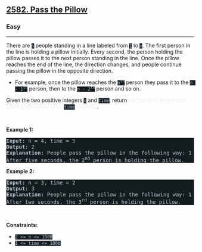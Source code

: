 <h2><a href="https://leetcode.com/problems/pass-the-pillow/">2582. Pass the Pillow</a></h2><h3>Easy</h3><hr><div style="border-color: rgb(91, 119, 134) !important;"><p style="border-color: rgb(91, 119, 134) !important;">There are <code style="background-color: rgb(20, 28, 32) !important; color: rgb(183, 198, 205) !important; border-color: rgb(84, 109, 121) !important;">n</code> people standing in a line labeled from <code style="background-color: rgb(20, 28, 32) !important; color: rgb(183, 198, 205) !important; border-color: rgb(84, 109, 121) !important;">1</code> to <code style="background-color: rgb(20, 28, 32) !important; color: rgb(183, 198, 205) !important; border-color: rgb(84, 109, 121) !important;">n</code>. The first person in the line is holding a pillow initially. Every second, the person holding the pillow passes it to the next person standing in the line. Once the pillow reaches the end of the line, the direction changes, and people continue passing the pillow in the opposite direction.</p>

<ul style="border-color: rgb(92, 122, 137) !important;">
	<li style="border-color: rgb(92, 122, 137) !important;">For example, once the pillow reaches the <code style="background-color: rgb(20, 28, 32) !important; color: rgb(183, 198, 205) !important; border-color: rgb(84, 109, 121) !important;">n<sup style="border-color: rgb(92, 120, 133) !important;">th</sup></code> person they pass it to the <code style="background-color: rgb(20, 28, 32) !important; color: rgb(183, 198, 205) !important; border-color: rgb(84, 109, 121) !important;">n - 1<sup style="border-color: rgb(92, 120, 133) !important;">th</sup></code> person, then to the <code style="background-color: rgb(20, 28, 32) !important; color: rgb(183, 198, 205) !important; border-color: rgb(84, 109, 121) !important;">n - 2<sup style="border-color: rgb(92, 120, 133) !important;">th</sup></code> person and so on.</li>
</ul>

<p style="border-color: rgb(92, 122, 137) !important;">Given the two positive integers <code style="background-color: rgb(20, 28, 32) !important; color: rgb(183, 198, 205) !important; border-color: rgb(84, 109, 121) !important;">n</code> and <code style="background-color: rgb(20, 28, 32) !important; color: rgb(183, 198, 205) !important; border-color: rgb(84, 109, 121) !important;">time</code>, return <em style="color: rgb(234, 238, 241) !important; border-color: rgb(92, 122, 137) !important;">the index of the person holding the pillow after </em><code style="background-color: rgb(20, 28, 32) !important; color: rgb(183, 198, 205) !important; border-color: rgb(84, 109, 121) !important;">time</code><em style="color: rgb(234, 238, 241) !important; border-color: rgb(92, 122, 137) !important;"> seconds</em>.</p>
<p style="border-color: rgb(92, 122, 137) !important;">&nbsp;</p>
<p style="border-color: rgb(92, 122, 137) !important;"><strong class="example" style="border-color: rgb(92, 122, 137) !important;">Example 1:</strong></p>

<pre style="background-color: rgb(20, 28, 32) !important; color: rgb(183, 198, 206) !important; border-color: rgb(83, 109, 122) !important;"><strong style="border-color: rgb(91, 119, 134) !important;">Input:</strong> n = 4, time = 5
<strong style="border-color: rgb(91, 119, 134) !important;">Output:</strong> 2
<strong style="border-color: rgb(91, 119, 134) !important;">Explanation:</strong> People pass the pillow in the following way: 1 -&gt; 2 -&gt; 3 -&gt; 4 -&gt; 3 -&gt; 2.
After five seconds, the 2<sup style="border-color: rgb(91, 119, 134) !important;">nd</sup> person is holding the pillow.
</pre>

<p style="border-color: rgb(92, 122, 137) !important;"><strong class="example" style="border-color: rgb(92, 122, 137) !important;">Example 2:</strong></p>

<pre style="background-color: rgb(20, 28, 32) !important; color: rgb(183, 198, 206) !important; border-color: rgb(83, 109, 122) !important;"><strong style="border-color: rgb(91, 119, 134) !important;">Input:</strong> n = 3, time = 2
<strong style="border-color: rgb(91, 119, 134) !important;">Output:</strong> 3
<strong style="border-color: rgb(91, 119, 134) !important;">Explanation:</strong> People pass the pillow in the following way: 1 -&gt; 2 -&gt; 3.
After two seconds, the 3<sup style="border-color: rgb(91, 119, 134) !important;">r</sup><sup style="border-color: rgb(91, 119, 134) !important;">d</sup> person is holding the pillow.
</pre>

<p style="border-color: rgb(92, 122, 137) !important;">&nbsp;</p>
<p style="border-color: rgb(92, 122, 137) !important;"><strong style="border-color: rgb(92, 122, 137) !important;">Constraints:</strong></p>

<ul style="border-color: rgb(92, 122, 137) !important;">
	<li style="border-color: rgb(92, 122, 137) !important;"><code style="background-color: rgb(20, 28, 32) !important; color: rgb(183, 198, 205) !important; border-color: rgb(84, 109, 121) !important;">2 &lt;= n &lt;= 1000</code></li>
	<li style="border-color: rgb(92, 122, 137) !important;"><code style="background-color: rgb(20, 28, 32) !important; color: rgb(183, 198, 205) !important; border-color: rgb(84, 109, 121) !important;">1 &lt;= time &lt;= 1000</code></li>
</ul>
</div>